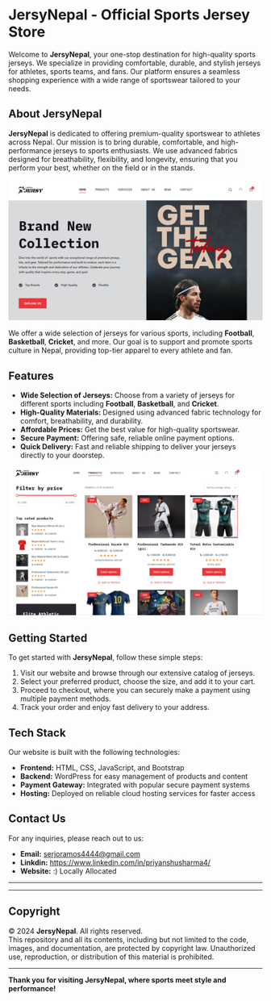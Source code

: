 # **JersyNepal - Official Sports Jersey Store**

Welcome to **JersyNepal**, your one-stop destination for high-quality sports jerseys. We specialize in providing comfortable, durable, and stylish jerseys for athletes, sports teams, and fans. Our platform ensures a seamless shopping experience with a wide range of sportswear tailored to your needs.

## **About JersyNepal**

**JersyNepal** is dedicated to offering premium-quality sportswear to athletes across Nepal. Our mission is to bring durable, comfortable, and high-performance jerseys to sports enthusiasts. We use advanced fabrics designed for breathability, flexibility, and longevity, ensuring that you perform your best, whether on the field or in the stands.

![Sports Jersey](https://github.com/priyanshusharma44/JersyNepal_Wordpress/blob/main/Screenshot%202024-11-05%20180406.png?raw=true)

We offer a wide selection of jerseys for various sports, including **Football**, **Basketball**, **Cricket**, and more. Our goal is to support and promote sports culture in Nepal, providing top-tier apparel to every athlete and fan.

## **Features**

- **Wide Selection of Jerseys:** Choose from a variety of jerseys for different sports including **Football**, **Basketball**, and **Cricket**.
- **High-Quality Materials:** Designed using advanced fabric technology for comfort, breathability, and durability.
- **Affordable Prices:** Get the best value for high-quality sportswear.
- **Secure Payment:** Offering safe, reliable online payment options.
- **Quick Delivery:** Fast and reliable shipping to deliver your jerseys directly to your doorstep.

![Jersey Collection](https://github.com/priyanshusharma44/JersyNepal_Wordpress/blob/main/Screenshot%202024-11-05%20180432.png?raw=true)

## **Getting Started**

To get started with **JersyNepal**, follow these simple steps:

1. Visit our website and browse through our extensive catalog of jerseys.
2. Select your preferred product, choose the size, and add it to your cart.
3. Proceed to checkout, where you can securely make a payment using multiple payment methods.
4. Track your order and enjoy fast delivery to your address.

## **Tech Stack**

Our website is built with the following technologies:

- **Frontend:** HTML, CSS, JavaScript, and Bootstrap
- **Backend:** WordPress for easy management of products and content
- **Payment Gateway:** Integrated with popular secure payment systems
- **Hosting:** Deployed on reliable cloud hosting services for faster access

## **Contact Us**

For any inquiries, please reach out to us:

- **Email:** serjoramos4444@gmail.com
- **Linkdin:** https://www.linkedin.com/in/priyanshusharma4/ 
- **Website:** :) Locally Allocated 

---

---

## **Copyright**

© 2024 **JersyNepal**. All rights reserved.  
This repository and all its contents, including but not limited to the code, images, and documentation, are protected by copyright law. Unauthorized use, reproduction, or distribution of this material is prohibited.

---


**Thank you for visiting JersyNepal, where sports meet style and performance!**
